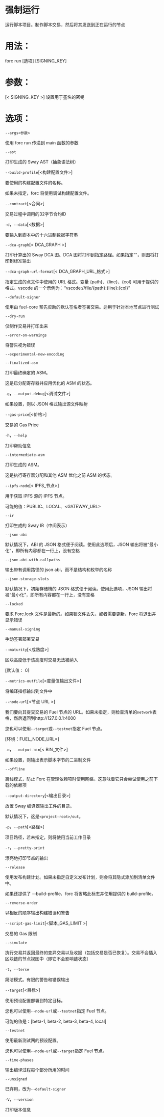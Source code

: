 # 强制运行
运行脚本项目。制作脚本交易，然后将其发送到正在运行的节点

# 用法：
forc run [选项] [SIGNING_KEY]

# 参数：
[< SIGNING_KEY >] 设置用于签名的密钥

# 选项：
`--args<参数>`

使用 forc run 传递到 main 函数的参数

`--ast`

打印生成的 Sway AST（抽象语法树）

`--build-profile`[<构建配置文件>]

要使用的构建配置文件的名称。

如果未指定，forc 将使用调试构建配置文件。

`--contract`[<合同>]

交易过程中调用的32字节合约ID

`-d`，`--data`[<数据>]

要输入到脚本中的十六进制数据字符串

`--dca-graph`[< DCA_GRAPH >]

打印计算出的 Sway DCA 图。DCA 图将打印到指定路径。如果指定“”，则图将打印到标准输出

`--dca-graph-url-format`[< DCA_GRAPH_URL_格式>]

指定生成的点文件中使用的 URL 格式。变量 {path}、{line}、{col} 可用于提供的格式。vscode 的一个示例为：“vscode://file/{path}:{line}:{col}”

`--default-signer`

使用由 fuel-core 预先资助的默认签名者签署交易。适用于针对本地节点进行测试

`--dry-run`

仅制作交易并打印出来

`--error-on-warnings`

将警告视为错误

`--experimental-new-encoding`

`--finalized-asm`

打印最终确定的 ASM。

这是已分配寄存器并应用优化的 ASM 的状态。

`-g`，`--output-debug`[<调试文件>]

如果设置，则以 JSON 格式输出源文件映射

`--gas-price`[<价格>]

交易的 Gas Price

`-h`，`--help`

打印帮助信息

`--intermediate-asm`

打印生成的 ASM。

这是执行寄存器分配和其他 ASM 优化之前 ASM 的状态。

`--ipfs-node`[< IPFS_节点>]

用于获取 IPFS 源的 IPFS 节点。

可能的值：PUBLIC、LOCAL、<GATEWAY_URL>

`--ir`

打印生成的 Sway IR（中间表示）

`--json-abi`

默认情况下，ABI 的 JSON 格式便于阅读。使用此选项后，JSON 输出将被“最小化”，即所有内容都在一行上，没有空格

`--json-abi-with-callpaths`

输出带有调用路径的 json abi，​​而不是结构和枚举的名称

`--json-storage-slots`

默认情况下，初始存储槽的 JSON 格式便于阅读。使用此选项，JSON 输出将被“最小化”，即所有内容都在一行上，没有空格

`--locked`

要求 Forc.lock 文件是最新的。如果锁文件丢失，或者需要更新，Forc 将退出并显示错误

`--manual-signing`

手动签署部署交易

`--maturity`[<成熟度>]

区块高度低于该高度时交易无法被纳入

[默认值： 0]

`--metrics-outfile`[<度量值输出文件>]

将编译指标输出到文件中

`--node-url`[<节点 URL >]

我们要向其提交交易的 Fuel 节点的 URL。如果未指定，则检查清单的`network`表格，然后返回到http://127.0.0.1:4000

您也可以使用`--target`或`--testnet`指定 Fuel 节点。

[环境：FUEL_NODE_URL=]

`-o`，`--output-bin`[< BIN_文件>]

如果设置，则输出表示脚本字节的二进制文件

`--offline`

离线模式，防止 Forc 在管理依赖项时使用网络。这意味着它只会尝试使用之前下载的依赖项

`--output-directory`[<输出目录>]

放置 Sway 编译器输出工件的目录。

默认情况下，这是`<project-root>/out`。

`-p`，`--path`[<路径>]

项目路径，若未指定，则将使用当前工作目录

`-r`，`--pretty-print`

漂亮地打印节点的输出

`--release`

使用发布构建计划。如果未指定自定义发布计划，则会将其隐式添加到清单文件中。

如果还提供了 --build-profile，forc 将省略此标志并使用提供的 build-profile。

`--reverse-order`

以相反的顺序输出构建错误和警告

`--script-gas-limit`[<脚本_GAS_LIMIT >]

交易的 Gas 限制

`--simulate`

执行交易并返回最终的变异交易以及收据（包括交易是否已恢复）。交易不会插入区块链的节点视图中（即它不会影响链状态）

`-t`，`--terse`

简洁模式。有限的警告和错误输出

`--target`[<目标>]

使用预设配置部署到特定目标。

您也可以使用`--node-url`或`--testnet`指定 Fuel 节点。

可能的值是：[beta-1, beta-2, beta-3, beta-4, local]

`--testnet`

使用最新测试网的预设配置。

您也可以使用`--node-url`或`--target`指定 Fuel 节点。

`--time-phases`

输出编译过程每个部分所用的时间

`--unsigned`

已弃用，改为`--default-signer`

`-V`，`--version`

打印版本信息

